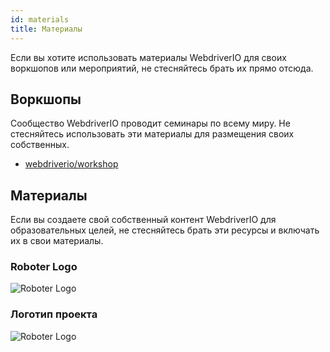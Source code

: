 ```yaml
---
id: materials
title: Материалы
---
```


Если вы хотите использовать материалы WebdriverIO для своих воркшопов или мероприятий, не стесняйтесь брать их прямо отсюда.

## Воркшопы

Сообщество WebdriverIO проводит семинары по всему миру. Не стесняйтесь использовать эти материалы для размещения своих собственных.

- [webdriverio/workshop](https://github.com/webdriverio/workshop)

## Материалы

Если вы создаете свой собственный контент WebdriverIO для образовательных целей, не стесняйтесь брать эти ресурсы и включать их в свои материалы.

### Roboter Logo

![Roboter Logo](/img/materials/robot.svg "Roboter Logo")

### Логотип проекта

![Roboter Logo](/img/materials/logo.svg "Project Logo")
